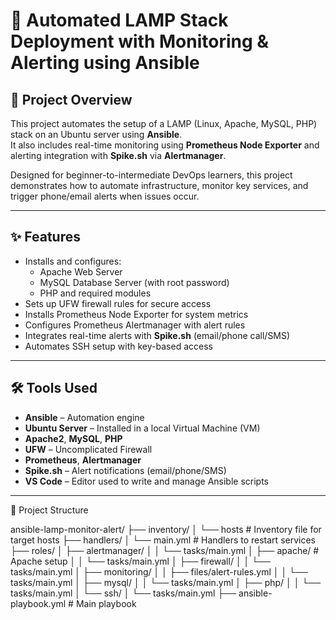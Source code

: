 # 🚀 Automated LAMP Stack Deployment with Monitoring & Alerting using Ansible

## 📖 Project Overview

This project automates the setup of a LAMP (Linux, Apache, MySQL, PHP) stack on an Ubuntu server using **Ansible**.  
It also includes real-time monitoring using **Prometheus Node Exporter** and alerting integration with **Spike.sh** via **Alertmanager**.

Designed for beginner-to-intermediate DevOps learners, this project demonstrates how to automate infrastructure, monitor key services, and trigger phone/email alerts when issues occur.

---

## ✨ Features

- Installs and configures:
  - Apache Web Server
  - MySQL Database Server (with root password)
  - PHP and required modules
- Sets up UFW firewall rules for secure access
- Installs Prometheus Node Exporter for system metrics
- Configures Prometheus Alertmanager with alert rules
- Integrates real-time alerts with **Spike.sh** (email/phone call/SMS)
- Automates SSH setup with key-based access

---

## 🛠️ Tools Used

- **Ansible** – Automation engine
- **Ubuntu Server** – Installed in a local Virtual Machine (VM)
- **Apache2**, **MySQL**, **PHP**
- **UFW** – Uncomplicated Firewall
- **Prometheus**, **Alertmanager**
- **Spike.sh** – Alert notifications (email/phone/SMS)
- **VS Code** – Editor used to write and manage Ansible scripts

---

📁 Project Structure

ansible-lamp-monitor-alert/
├── inventory/
│   └── hosts                      # Inventory file for target hosts
├── handlers/
│   └── main.yml                   # Handlers to restart services
├── roles/
│   ├── alertmanager/
│   │   └── tasks/main.yml
│   ├── apache/                    # Apache setup
│   │   └── tasks/main.yml
│   ├── firewall/
│   │   └── tasks/main.yml
│   ├── monitoring/
│   │   ├── files/alert-rules.yml
│   │   └── tasks/main.yml
│   ├── mysql/
│   │   └── tasks/main.yml
│   ├── php/
│   │   └── tasks/main.yml
│   └── ssh/
│       └── tasks/main.yml
├── ansible-playbook.yml          # Main playbook


